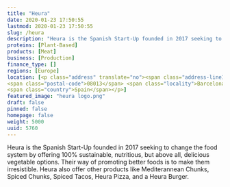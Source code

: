 ```yaml
---
title: "Heura"
date: 2020-01-23 17:50:55
lastmod: 2020-01-23 17:50:55
slug: /heura
description: "Heura is the Spanish Start-Up founded in 2017 seeking to change the food system by offering 100% sustainable, nutritious, but above all, delicious vegetable options. Their way of promoting better foods is to make them irresistible. Heura also offer other products like Mediterannean Chunks, Spiced Chunks, Spiced Tacos, Heura Pizza, and a Heura Burger."
proteins: [Plant-Based]
products: [Meat]
business: [Production]
finance_type: []
regions: [Europe]
location: [<p class="address" translate="no"><span class="address-line1">Passatge de Gaiolà</span><br>
<span class="postal-code">08013</span> <span class="locality">Barcelona</span><br>
<span class="country">Spain</span></p>]
featured_image: "heura logo.png"
draft: false
pinned: false
homepage: false
weight: 5000
uuid: 5760
---
```

<p>Heura is the Spanish Start-Up founded in 2017 seeking to change the food system by offering 100% sustainable, nutritious, but above all, delicious vegetable options. Their way of promoting better foods is to make them irresistible. Heura also offer other products like Mediterannean Chunks, Spiced Chunks, Spiced Tacos, Heura Pizza, and a Heura Burger.</p>
